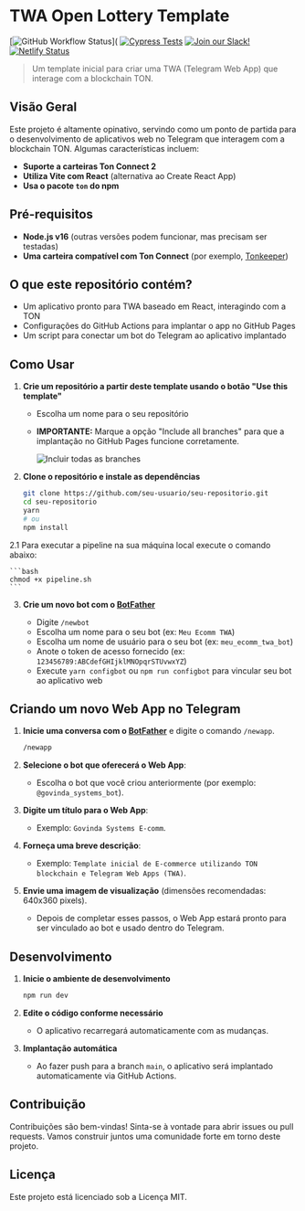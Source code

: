 
# TWA Open Lottery Template

[![GitHub Workflow Status](https://img.shields.io/github/workflow/status/mermaid-js/mermaid-live-editor/CI)](
[![Cypress Tests](https://img.shields.io/endpoint?url=https://dashboard.cypress.io/badge/detailed/2ckppp/master&style=flat&logo=cypress)](https://dashboard.cypress.io/projects/2ckppp/runs)
[![Join our Slack!](https://img.shields.io/static/v1?message=join%20chat&color=9cf&logo=slack&label=slack)](https://join.slack.com/t/mermaid-talk/shared_invite/enQtNzc4NDIyNzk4OTAyLWVhYjQxOTI2OTg4YmE1ZmJkY2Y4MTU3ODliYmIwOTY3NDJlYjA0YjIyZTdkMDMyZTUwOGI0NjEzYmEwODcwOTE)
[![Netlify Status](https://api.netlify.com/api/v1/badges/27fa023d-7c73-4a3f-9791-b3b657a47100/deploy-status)](https://app.netlify.com/sites/mermaidjs/deploys)


> Um template inicial para criar uma TWA (Telegram Web App) que interage com a blockchain TON.

## Visão Geral

Este projeto é altamente opinativo, servindo como um ponto de partida para o desenvolvimento de aplicativos web no Telegram que interagem com a blockchain TON. Algumas características incluem:

- **Suporte a carteiras Ton Connect 2**
- **Utiliza Vite com React** (alternativa ao Create React App)
- **Usa o pacote `ton` do npm**

## Pré-requisitos

- **Node.js v16** (outras versões podem funcionar, mas precisam ser testadas)
- **Uma carteira compatível com Ton Connect** (por exemplo, [Tonkeeper](https://tonkeeper.com/))

## O que este repositório contém?

- Um aplicativo pronto para TWA baseado em React, interagindo com a TON
- Configurações do GitHub Actions para implantar o app no GitHub Pages
- Um script para conectar um bot do Telegram ao aplicativo implantado

## Como Usar

1. **Crie um repositório a partir deste template usando o botão "Use this template"**

   - Escolha um nome para o seu repositório
   - **IMPORTANTE:** Marque a opção "Include all branches" para que a implantação no GitHub Pages funcione corretamente.

     ![Incluir todas as branches](https://user-images.githubusercontent.com/5641469/191731317-14e742fd-accb-47d4-a794-fad01148a377.png)

2. **Clone o repositório e instale as dependências**

   ```bash
   git clone https://github.com/seu-usuario/seu-repositorio.git
   cd seu-repositorio
   yarn
   # ou
   npm install
   ```

2.1 Para executar a pipeline na sua máquina local execute o comando abaixo:

    ```bash
    chmod +x pipeline.sh
    ```

3. **Crie um novo bot com o [BotFather](https://t.me/botfather)**

   - Digite `/newbot`
   - Escolha um nome para o seu bot (ex: `Meu Ecomm TWA`)
   - Escolha um nome de usuário para o seu bot (ex: `meu_ecomm_twa_bot`)
   - Anote o token de acesso fornecido (ex: `123456789:ABCdefGHIjklMNOpqrSTUvwxYZ`)
   - Execute `yarn configbot` ou `npm run configbot` para vincular seu bot ao aplicativo web

## Criando um novo Web App no Telegram

1. **Inicie uma conversa com o [BotFather](https://t.me/botfather)** e digite o comando `/newapp`.

   ```bash
   /newapp
   ```

2. **Selecione o bot que oferecerá o Web App**:
   - Escolha o bot que você criou anteriormente (por exemplo: `@govinda_systems_bot`).

3. **Digite um título para o Web App**:
   - Exemplo: `Govinda Systems E-comm`.

4. **Forneça uma breve descrição**:
   - Exemplo: `Template inicial de E-commerce utilizando TON blockchain e Telegram Web Apps (TWA)`.

5. **Envie uma imagem de visualização** (dimensões recomendadas: 640x360 pixels).

   - Depois de completar esses passos, o Web App estará pronto para ser vinculado ao bot e usado dentro do Telegram.

## Desenvolvimento

1. **Inicie o ambiente de desenvolvimento**

   ```bash
   npm run dev
   ```

2. **Edite o código conforme necessário**

   - O aplicativo recarregará automaticamente com as mudanças.

3. **Implantação automática**

   - Ao fazer push para a branch `main`, o aplicativo será implantado automaticamente via GitHub Actions.

## Contribuição

Contribuições são bem-vindas! Sinta-se à vontade para abrir issues ou pull requests. Vamos construir juntos uma comunidade forte em torno deste projeto.

## Licença

Este projeto está licenciado sob a Licença MIT.
